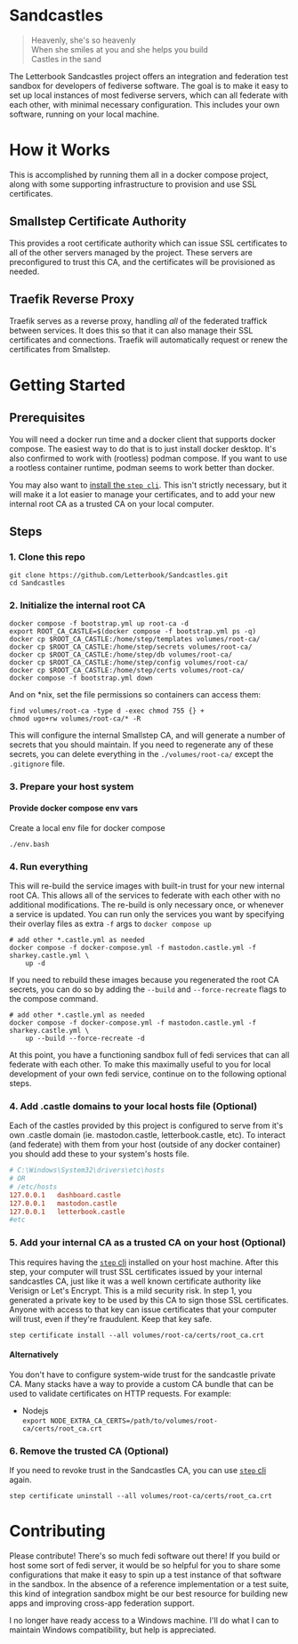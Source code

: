 # Sandcastles

> Heavenly, she's so heavenly  
> When she smiles at you and she helps you build  
> Castles in the sand

The Letterbook Sandcastles project offers an integration and federation test sandbox for developers of fediverse software. The goal is to make it easy to set up local instances of most fediverse servers, which can all federate with each other, with minimal necessary configuration. This includes your own software, running on your local machine.

# How it Works
This is accomplished by running them all in a docker compose project, along with some supporting infrastructure to provision and use SSL certificates.

## Smallstep Certificate Authority
This provides a root certificate authority which can issue SSL certificates to all of the other servers managed by the project. These servers are preconfigured to trust this CA, and the certificates will be provisioned as needed.

## Traefik Reverse Proxy
Traefik serves as a reverse proxy, handling *all* of the federated traffick between services. It does this so that it can also manage their SSL certificates and connections. Traefik will automatically request or renew the certificates from Smallstep.

# Getting Started

## Prerequisites

You will need a docker run time and a docker client that supports docker compose. The easiest way to do that is to just install docker desktop. It's also confirmed to work with (rootless) podman compose. If you want to use a rootless container runtime, podman seems to work better than docker.

You may also want to [install the `step cli`](https://smallstep.com/docs/step-cli/installation/). This isn't strictly necessary, but it will make it a lot easier to manage your certificates, and to add your new internal root CA as a trusted CA on your local computer.

## Steps

### 1. Clone this repo
```shell
git clone https://github.com/Letterbook/Sandcastles.git
cd Sandcastles
```

### 2. Initialize the internal root CA
```shell
docker compose -f bootstrap.yml up root-ca -d
export ROOT_CA_CASTLE=$(docker compose -f bootstrap.yml ps -q)
docker cp $ROOT_CA_CASTLE:/home/step/templates volumes/root-ca/
docker cp $ROOT_CA_CASTLE:/home/step/secrets volumes/root-ca/
docker cp $ROOT_CA_CASTLE:/home/step/db volumes/root-ca/
docker cp $ROOT_CA_CASTLE:/home/step/config volumes/root-ca/
docker cp $ROOT_CA_CASTLE:/home/step/certs volumes/root-ca/
docker compose -f bootstrap.yml down
```

And on *nix, set the file permissions so containers can access them:
```shell
find volumes/root-ca -type d -exec chmod 755 {} +
chmod ugo+rw volumes/root-ca/* -R
```

This will configure the internal Smallstep CA, and will generate a number of secrets that you should maintain. If you need to regenerate any of these secrets, you can delete everything in the `./volumes/root-ca/` except the `.gitignore` file.

### 3. Prepare your host system

#### Provide docker compose env vars

Create a local env file for docker compose

```shell
./env.bash
```

### 4. Run everything  
This will re-build the service images with built-in trust for your new internal root CA. This allows all of the services to federate with each other with no additional modifications. The re-build is only necessary once, or whenever a service is updated. You can run only the services you want by specifying their overlay files as extra `-f` args to `docker compose up`
```shell
# add other *.castle.yml as needed
docker compose -f docker-compose.yml -f mastodon.castle.yml -f sharkey.castle.yml \
    up -d
```

If you need to rebuild these images because you regenerated the root CA secrets, you can do so by adding the `--build` and `--force-recreate` flags to the compose command.
```shell
# add other *.castle.yml as needed
docker compose -f docker-compose.yml -f mastodon.castle.yml -f sharkey.castle.yml \
    up --build --force-recreate -d
```

At this point, you have a functioning sandbox full of fedi services that can all federate with each other. To make this maximally useful to you for local development of your own fedi service, continue on to the following optional steps.

### 4. Add .castle domains to your local hosts file (Optional)  
Each of the castles provided by this project is configured to serve from it's own .castle domain (ie. mastodon.castle, letterbook.castle, etc). To interact (and federate) with them from your host (outside of any docker container) you should add these to your system's hosts file.
```ini
# C:\Windows\System32\drivers\etc\hosts
# OR
# /etc/hosts
127.0.0.1   dashboard.castle
127.0.0.1   mastodon.castle
127.0.0.1   letterbook.castle 
#etc
```

### 5. Add your internal CA as a trusted CA on your host (Optional)  
This requires having the [`step` cli](https://smallstep.com/docs/step-cli/reference/certificate/) installed on your host machine. After this step, your computer will trust SSL certificates issued by your internal sandcastles CA, just like it was a well known certificate authority like Verisign or Let's Encrypt. This is a mild security risk. In step 1, you generated a private key to be used by this CA to sign those SSL certificates. Anyone with access to that key can issue certificates that your computer will trust, even if they're fraudulent. Keep that key safe.
```shell
step certificate install --all volumes/root-ca/certs/root_ca.crt
```

#### Alternatively
You don't have to configure system-wide trust for the sandcastle private CA. Many stacks have a way to provide a custom CA bundle that can be used to validate certificates on HTTP requests. For example:

- Nodejs        
  `export NODE_EXTRA_CA_CERTS=/path/to/volumes/root-ca/certs/root_ca.crt`
 

### 6. Remove the trusted CA (Optional)
If you need to revoke trust in the Sandcastles CA, you can use [`step` cli](https://smallstep.com/docs/step-cli/reference/certificate/uninstall/) again.

```shell
step certificate uninstall --all volumes/root-ca/certs/root_ca.crt
```

# Contributing

Please contribute! There's so much fedi software out there! If you build or host some sort of fedi server, it would be so helpful for you to share some configurations that make it easy to spin up a test instance of that software in the sandbox. In the absence of a reference implementation or a test suite, this kind of integration sandbox might be our best resource for building new apps and improving cross-app federation support.

I no longer have ready access to a Windows machine. I'll do what I can to maintain Windows compatibility, but help is appreciated.
